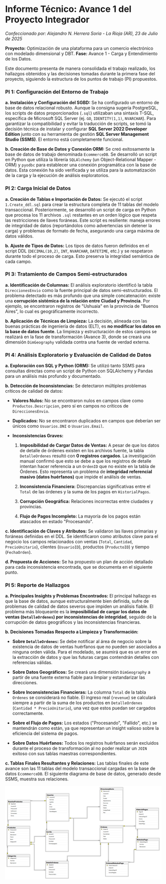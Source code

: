 # Informe Técnico: Avance 1 del Proyecto Integrador
*Confeccionado por: Alejandro N. Herrera Soria*
*- La Rioja (AR), 23 de Julio de 2025*

**Proyecto:** Optimización de una plataforma para un comercio electrónico con modelado dimensional y DBT.
**Fase:** Avance 1 - Carga y Entendimiento de los Datos.

Este documento presenta de manera consolidada el trabajo realizado, los hallazgos obtenidos y las decisiones tomadas durante la primera fase del proyecto, siguiendo la estructura de los puntos de trabajo (PI) propuestos.

### PI 1: Configuración del Entorno de Trabajo

**a. Instalación y Configuración del SGBD:**
Se ha configurado un entorno de base de datos relacional robusto. Aunque la consigna sugería PostgreSQL, los scripts de datos proporcionados (`.sql`) utilizaban una sintaxis T-SQL, específica de Microsoft SQL Server (ej. `GO`, `IDENTITY(1,1)`, `NVARCHAR`). Para garantizar la compatibilidad y evitar la traducción de scripts, se tomó la decisión técnica de instalar y configurar **SQL Server 2022 Developer Edition** junto con su herramienta de gestión **SQL Server Management Studio (SSMS)**. El entorno está completamente funcional.

**b. Creación de Base de Datos y Conexión ORM:**
Se creó exitosamente la base de datos de trabajo denominada `EcommerceDB`. Se desarrolló un script en Python que utiliza la librería `SQLAlchemy` (un Object-Relational Mapper - ORM) y `pyodbc` para establecer una conexión programática con la base de datos. Esta conexión ha sido verificada y se utiliza para la automatización de la carga y la ejecución de análisis exploratorios.

### PI 2: Carga Inicial de Datos

**a. Creación de Tablas e Importación de Datos:**
Se ejecutó el script `1.Create_ddl.sql` para crear la estructura completa de 11 tablas del modelo transaccional. Posteriormente, se desarrolló un script de carga en Python que procesa los 11 archivos `.sql` restantes en un orden lógico que respeta las restricciones de llaves foráneas. Este script es resiliente: maneja errores de integridad de datos (reportándolos como advertencias sin detener la carga) y problemas de formato de fecha, asegurando una carga máxima de datos válidos.

**b. Ajuste de Tipos de Datos:**
Los tipos de datos fueron definidos en el script DDL (`DECIMAL(10,2)`, `INT`, `NVARCHAR`, `DATETIME`, etc.) y se respetaron durante todo el proceso de carga. Esto preserva la integridad semántica de cada campo.

### PI 3: Tratamiento de Campos Semi-estructurados

**a. Identificación de Columnas:**
El análisis exploratorio identificó la tabla `DireccionesEnvio` como la fuente principal de datos semi-estructurados. El problema detectado es más profundo que una simple concatenación: existe una **corrupción sistémica de la relación entre Ciudad y Provincia**. Por ejemplo, se encontraron registros de "Ushuaia" en la provincia de "Buenos Aires", lo cual es geográficamente incorrecto.

**b. Aplicación de Técnicas de Limpieza:**
La decisión, alineada con las buenas prácticas de ingeniería de datos (ELT), es **no modificar los datos en la base de datos fuente**. La limpieza y estructuración de estos campos se realizará en la fase de transformación (Avance 3), donde se creará una dimensión `DimGeography` validada contra una fuente de verdad externa.

### PI 4: Análisis Exploratorio y Evaluación de Calidad de Datos

**a. Exploración con SQL y Python (ORM):**
Se utilizó tanto SSMS para consultas directas como un script de Python con SQLAlchemy y Pandas para un análisis más profundo y documentado.

**b. Detección de Inconsistencias:**
Se detectaron múltiples problemas críticos de calidad de datos:

* **Valores Nulos:** No se encontraron nulos en campos clave como `Productos.Descripcion`, pero sí en campos no críticos de `DireccionesEnvio`.

* **Duplicados:** No se encontraron duplicados en campos que deberían ser únicos como `Usuarios.DNI` o `Usuarios.Email`.

* **Inconsistencias Graves:**

    1.  **Imposibilidad de Cargar Datos de Ventas:** A pesar de que los datos de detalle de órdenes existen en los archivos fuente, la tabla `DetalleOrdenes` resultó con **0 registros cargados**. La investigación manual confirmó que esto se debe a que los registros de detalle intentan hacer referencia a un `OrdenID` que no existe en la tabla de Órdenes. Esto representa un problema de **integridad referencial masivo (datos huérfanos)** que impide el análisis de ventas.

    2.  **Inconsistencia Financiera:** Discrepancias significativas entre el `Total` de las órdenes y la suma de los pagos en `HistorialPagos`.

    3.  **Corrupción Geográfica:** Relaciones incorrectas entre ciudades y provincias.

    4.  **Flujo de Pagos Incompleto:** La mayoría de los pagos están atascados en estado "Procesando".

**c. Identificación de Claves y Atributos:**
Se validaron las llaves primarias y foráneas definidas en el DDL. Se identificaron como atributos clave para el negocio los campos relacionados con ventas (`Total`, `Cantidad`, `PrecioUnitario`), clientes (`UsuarioID`), productos (`ProductoID`) y tiempo (`FechaOrden`).

**d. Propuesta de Acciones:**
Se ha propuesto un plan de acción detallado para cada inconsistencia encontrada, que se documenta en el siguiente punto.

### PI 5: Reporte de Hallazgos

**a. Principales Insights y Problemas Encontrados:**
El principal hallazgo es que la base de datos, aunque estructuralmente bien definida, sufre de problemas de calidad de datos severos que impiden un análisis fiable. El problema más bloqueante es la **imposibilidad de cargar los datos de ventas (`DetalleOrdenes`) por inconsistencias de integridad**, seguido de la corrupción de datos geográficos y las inconsistencias financieras.

**b. Decisiones Tomadas Respecto a Limpieza y Transformación:**

* **Sobre `DetalleOrdenes`:** Se debe notificar al área de negocio sobre la existencia de datos de ventas huérfanos que no pueden ser asociados a ninguna orden válida. Para el modelado, se asumirá que es un error en la extracción de datos y que las futuras cargas contendrán detalles con referencias válidas.

* **Sobre Datos Geográficos:** Se creará una dimensión `DimGeography` a partir de una fuente externa fiable para limpiar y estandarizar las direcciones.

* **Sobre Inconsistencias Financieras:** La columna `Total` de la tabla `Ordenes` se considerará no fiable. El ingreso real (`revenue`) se calculará siempre a partir de la suma de los productos en `DetalleOrdenes` (`Cantidad * PrecioUnitario`), una vez que estos puedan ser cargados correctamente.

* **Sobre el Flujo de Pagos:** Los estados ("Procesando", "Fallido", etc.) se mantendrán como están, ya que representan un insight valioso sobre la eficiencia del sistema de pagos.

* **Sobre Datos Huérfanos:** Todos los registros huérfanos serán excluidos durante el proceso de transformación al no poder realizar un `JOIN` exitoso con sus tablas maestras correspondientes.

**c. Tablas Finales Resultantes y Relaciones:**
Las tablas finales de este avance son las 11 tablas del modelo transaccional cargadas en la base de datos `EcommerceDB`. El siguiente diagrama de base de datos, generado desde SSMS, muestra sus relaciones.


![Diagrama de Base de Datos Transaccional](./assets/der_ecommerce.png)

